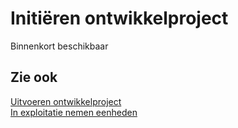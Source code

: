 # Initiëren ontwikkelproject

Binnenkort beschikbaar

## Zie ook

[Uitvoeren ontwikkelproject](../uitvoeren-ontwikkelproject/)  
[In exploitatie nemen eenheden](../in-exploitatie-nemen-eenheden/)
